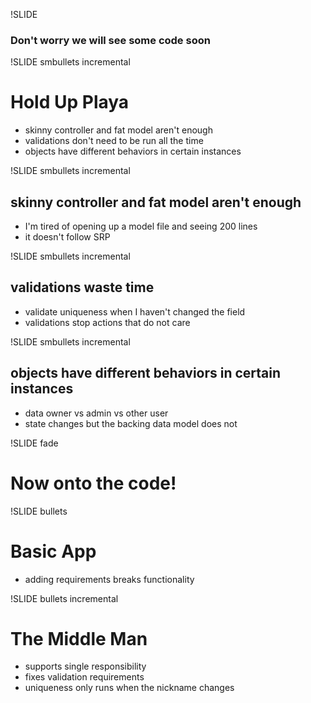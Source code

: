 !SLIDE
### Don't worry we will see some code soon ###

!SLIDE smbullets incremental
# Hold Up Playa #

* skinny controller and fat model aren't enough
* validations don't need to be run all the time
* objects have different behaviors in certain instances

!SLIDE smbullets incremental
## skinny controller and fat model aren't enough ##

* I'm tired of opening up a model file and seeing 200 lines
* it doesn't follow SRP

!SLIDE smbullets incremental
## validations waste time ##

* validate uniqueness when I haven't changed the field
* validations stop actions that do not care

!SLIDE smbullets incremental
## objects have different behaviors in certain instances ##

* data owner vs admin vs other user
* state changes but the backing data model does not

!SLIDE fade
# Now onto the code! #

!SLIDE bullets
# Basic App #

* adding requirements breaks functionality

!SLIDE bullets incremental
# The Middle Man #

* supports single responsibility
* fixes validation requirements
* uniqueness only runs when the nickname changes